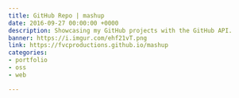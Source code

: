 ```yaml
---
title: GitHub Repo | mashup
date: 2016-09-27 00:00:00 +0000
description: Showcasing my GitHub projects with the GitHub API.
banner: https://i.imgur.com/ehf21vT.png
link: https://fvcproductions.github.io/mashup
categories:
- portfolio
- oss
- web

---
```

